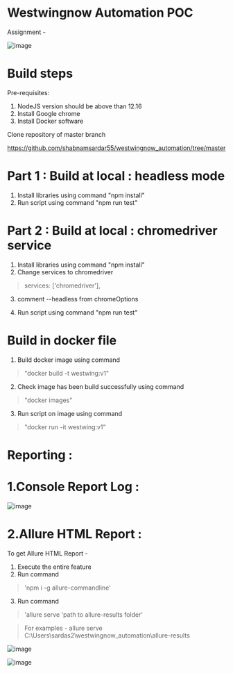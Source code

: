 # Westwingnow Automation POC

Assignment - 

![image](https://user-images.githubusercontent.com/74857236/119126822-2ae99300-ba51-11eb-90e5-0637888261c1.png)


# Build steps

Pre-requisites:
1. NodeJS version should be above than 12.16
2. Install Google chrome
3. Install Docker software

Clone repository of master branch

https://github.com/shabnamsardar55/westwingnow_automation/tree/master
 
# Part 1 : Build at local : headless mode 
1. Install libraries using command "npm install"
2. Run script using command "npm run test"

# Part 2 : Build at local : chromedriver service
1. Install libraries using command "npm install"
2. Change services to chromedriver

>services: ['chromedriver'],

3. comment --headless from chromeOptions

4. Run script using command "npm run test"

# Build in docker file
1. Build docker image using command 
>"docker build -t westwing:v1"
2. Check image has been build successfully using command
>"docker images"
3. Run script on image using command 
>"docker run -it westwing:v1"

# Reporting :

# 1.Console Report Log : 

![image](https://user-images.githubusercontent.com/77624984/125280291-7e31e080-e332-11eb-96a7-16530ad3f51c.png)


# 2.Allure HTML Report : 

To get Allure HTML Report -

1. Execute the entire feature
2. Run command 
>'npm i -g allure-commandline'
3. Run command
>'allure serve 'path to allure-results folder'

>For examples - allure serve C:\Users\sardas2\westwingnow_automation\allure-results

![image](https://user-images.githubusercontent.com/77624984/125280099-53478c80-e332-11eb-82ec-5d47cd961a0b.png)

![image](https://user-images.githubusercontent.com/77624984/125280182-678b8980-e332-11eb-818a-2670ac45ac64.png)



